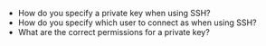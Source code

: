 - How do you specify a private key when using SSH?
- How do you specify which user to connect as when using SSH?
- What are the correct permissions for a private key?
